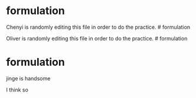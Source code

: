 
# formulation

Chenyi is randomly editing this file in order to do the practice. # formulation

Oliver is  randomly editing this file in order to do the practice. # formulation
# formulation

jinge is handsome

I think so
